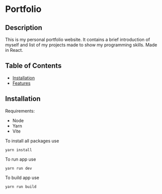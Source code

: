 # Portfolio

## Description

This is my personal portfolio website. It contains a brief introduction of myself and list of my projects made to show my programming skills. Made in React.

## Table of Contents

- [Installation](#installation)
- [Features](#features)

## Installation

Requirements:

- Node
- Yarn
- Vite

To install all packages use

```
yarn install
```

To run app use

```
yarn run dev
```

To build app use

```
yarn run build
```
